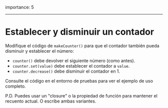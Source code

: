 importance: 5

---

# Establecer y disminuir un contador

Modifique el código de `makeCounter()` para que el contador también pueda disminuir y establecer el número:

- `counter()` debe devolver el siguiente número (como antes).
- `counter.set(value)` debe establecer el contador a `value`.
- `counter.decrease()` debe disminuir el contador en 1.

Consulte el código en el entorno de pruebas para ver el ejemplo de uso completo.

P.D. Puedes usar un "closure" o la propiedad de función para mantener el recuento actual. O escribe ambas variantes.
